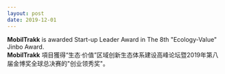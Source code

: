 ```yaml
---
layout: post
date: 2019-12-01
---
```


**MobilTrakk** is awarded Start-up Leader Award in The 8th "Ecology-Value" Jinbo Award.<br>
**MobilTrakk** 項目獲得“生态·价值”区域创新生态体系建设高峰论坛暨2019年第八届金博奖全球总决赛的"创业领秀奖"。
